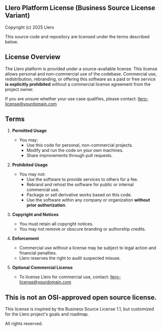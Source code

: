 Llero Platform License (Business Source License Variant)
--------------------------------------------------------

Copyright (c) 2025 Llero

This source code and repository are licensed under the terms described below.

## License Overview

The Llero platform is provided under a source-available license. This license allows personal and non-commercial use of the codebase. Commercial use, redistribution, rebranding, or offering this software as a paid or free service **is explicitly prohibited** without a commercial license agreement from the project owner.

If you are unsure whether your use case qualifies, please contact: llero-license@yourdomain.com

## Terms

1. **Permitted Usage**
   - You may:
     - Use this code for personal, non-commercial projects.
     - Modify and run the code on your own machines.
     - Share improvements through pull requests.

2. **Prohibited Usage**
   - You may not:
     - Use the software to provide services to others for a fee.
     - Rebrand and rehost the software for public or internal commercial use.
     - Package or sell derivative works based on this code.
     - Use the software within any company or organization **without prior authorization**.

3. **Copyright and Notices**
   - You must retain all copyright notices.
   - You may not remove or obscure branding or authorship credits.

4. **Enforcement**
   - Commercial use without a license may be subject to legal action and financial penalties.
   - Llero reserves the right to audit suspected misuse.

5. **Optional Commercial License**
   - To license Llero for commercial use, contact:
     llero-license@yourdomain.com

## This is not an OSI-approved open source license.

This license is inspired by the Business Source License 1.1, but customized for the Llero project's goals and roadmap.

All rights reserved.
